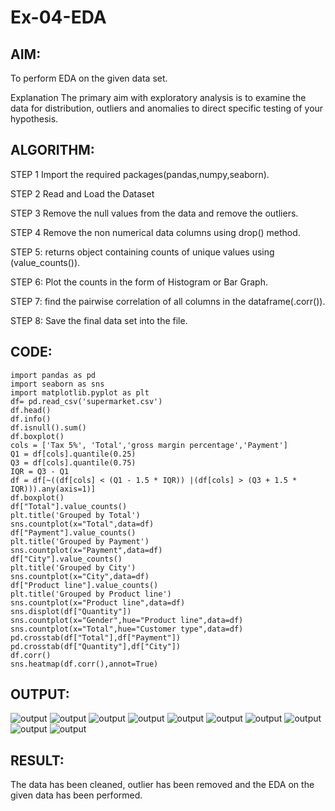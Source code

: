 # Ex-04-EDA

## AIM:

To perform EDA on the given data set.

Explanation The primary aim with exploratory analysis is to examine the data for distribution, outliers and anomalies to direct specific testing of your hypothesis.

## ALGORITHM:

STEP 1 Import the required packages(pandas,numpy,seaborn).

STEP 2 Read and Load the Dataset

STEP 3 Remove the null values from the data and remove the outliers.

STEP 4 Remove the non numerical data columns using drop() method.

STEP 5: returns object containing counts of unique values using (value_counts()).

STEP 6: Plot the counts in the form of Histogram or Bar Graph.

STEP 7: find the pairwise correlation of all columns in the dataframe(.corr()).

STEP 8: Save the final data set into the file.

## CODE:
~~~
import pandas as pd 
import seaborn as sns
import matplotlib.pyplot as plt
df= pd.read_csv('supermarket.csv')
df.head()
df.info()
df.isnull().sum()
df.boxplot()
cols = ['Tax 5%', 'Total','gross margin percentage','Payment']
Q1 = df[cols].quantile(0.25)
Q3 = df[cols].quantile(0.75)
IQR = Q3 - Q1
df = df[~((df[cols] < (Q1 - 1.5 * IQR)) |(df[cols] > (Q3 + 1.5 * IQR))).any(axis=1)]
df.boxplot()
df["Total"].value_counts()
plt.title('Grouped by Total')
sns.countplot(x="Total",data=df)
df["Payment"].value_counts()
plt.title('Grouped by Payment')
sns.countplot(x="Payment",data=df)
df["City"].value_counts()
plt.title('Grouped by City')
sns.countplot(x="City",data=df)
df["Product line"].value_counts()
plt.title('Grouped by Product line')
sns.countplot(x="Product line",data=df)
sns.displot(df["Quantity"])
sns.countplot(x="Gender",hue="Product line",data=df)
sns.countplot(x="Total",hue="Customer type",data=df)
pd.crosstab(df["Total"],df["Payment"])
pd.crosstab(df["Quantity"],df["City"])
df.corr()
sns.heatmap(df.corr(),annot=True)
~~~

## OUTPUT:
![output](./v1.png)
![output](./v2.png)
![output](./v3.png)
![output](./v4.png)
![output](./v5.png)
![output](./v6.png)
![output](./v7.png)
![output](./v8.png)
![output](./v9.png)
![output](./v10.png)

## RESULT:
The data has been cleaned, outlier has been removed and the EDA on the given data has been performed.
